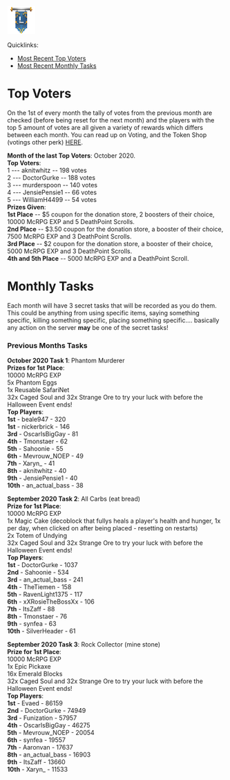 ![ribbon](images/L-ribbon.png) 

Quicklinks:
- [Most Recent Top Voters](#top-voters)
- [Most Recent Monthly Tasks](#monthly-tasks)

# Top Voters

On the 1st of every month the tally of votes from the previous month are checked (before being reset for the next month) and the players with the top 5 amount of votes are all given a variety of rewards which differs between each month.
You can read up on Voting, and the Token Shop (votings other perk) [HERE](voting.md).

**Month of the last Top Voters**: October 2020.<br>
**Top Voters**:<br>
1 --- aknitwhitz -- 198 votes<br>
2 --- DoctorGurke -- 188 votes<br>
3 --- murderspoon -- 140 votes<br>
4 --- JensiePensie1 -- 66 votes<br>
5 --- WilliamH4499 -- 54 votes<br>
**Prizes Given**:<br>
**1st Place** -- $5 coupon for the donation store, 2 boosters of their choice, 10000 McRPG EXP and 5 DeathPoint Scrolls.<br>
**2nd Place** -- $3.50 coupon for the donation store, a booster of their choice, 7500 McRPG EXP and 3 DeathPoint Scrolls.<br>
**3rd Place** -- $2 coupon for the donation store, a booster of their choice, 5000 McRPG EXP and 3 DeathPoint Scrolls.<br>
**4th and 5th Place** -- 5000 McRPG EXP and a DeathPoint Scroll.


# Monthly Tasks

Each month will have 3 secret tasks that will be recorded as you do them. This could be anything from using specific items, saying something specific, killing something specific, placing something specific.... basically any action on the server **may** be one of the secret tasks!

### Previous Months Tasks

**October 2020 Task 1**: Phantom Murderer<br>
**Prizes for 1st Place**: <br>
10000 McRPG EXP<br>
5x Phantom Eggs<br>
1x Reusable SafariNet<br>
32x Caged Soul and 32x Strange Ore to try your luck with before the Halloween Event ends!<br>
**Top Players**:<br>
**1st** - beale947 - 320<br>
**1st** - nickerbrick - 146<br>
**3rd** - OscarIsBigGay - 81<br>
**4th** - Tmonstaer - 62<br>
**5th** - Sahoonie - 55<br>
**6th** - Mevrouw_NOEP - 49<br>
**7th** - Xaryn_ - 41<br>
**8th** - aknitwhitz - 40<br>
**9th** - JensiePensie1 - 40<br>
**10th** - an_actual_bass - 38<br>


**September 2020 Task 2**: All Carbs (eat bread)<br>
**Prize for 1st Place**: <br>
10000 McRPG EXP<br>
1x Magic Cake (decoblock that fullys heals a player's health and hunger, 1x per day, when clicked on after being placed - resetting on restarts)<br>
2x Totem of Undying<br>
32x Caged Soul and 32x Strange Ore to try your luck with before the Halloween Event ends!<br>
**Top Players**:<br>
**1st** - DoctorGurke - 1037<br>
**2nd** - Sahoonie - 534<br>
**3rd** - an_actual_bass - 241<br>
**4th** - TheTiemen - 158<br>
**5th** - RavenLight1375 - 117<br>
**6th** - xXRosieTheBossXx - 106<br>
**7th** - ItsZaff - 88<br>
**8th** - Tmonstaer - 76<br>
**9th** - synfea - 63<br>
**10th** - SilverHeader - 61<br>


**September 2020 Task 3**: Rock Collector (mine stone)<br>
**Prize for 1st Place**:<br>
10000 McRPG EXP<br>
1x Epic Pickaxe<br>
16x Emerald Blocks<br>
32x Caged Soul and 32x Strange Ore to try your luck with before the Halloween Event ends!<br>
**Top Players**:<br>
**1st** - Evaed - 86159<br>
**2nd** - DoctorGurke - 74949<br>
**3rd** - Funization - 57957<br>
**4th** - OscarIsBigGay - 46275<br>
**5th** - Mevrouw_NOEP - 20054<br>
**6th** - synfea - 19557<br>
**7th** - Aaronvan - 17637<br>
**8th** - an_actual_bass - 16903<br>
**9th** - ItsZaff - 13660<br>
**10th** - Xaryn_ - 11533<br>

